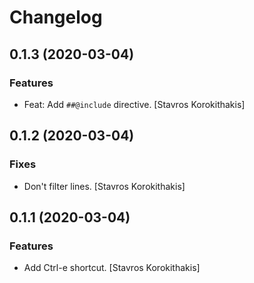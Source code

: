 # Changelog


## 0.1.3 (2020-03-04)

### Features

* Feat: Add `##@include` directive. [Stavros Korokithakis]


## 0.1.2 (2020-03-04)

### Fixes

* Don't filter lines. [Stavros Korokithakis]


## 0.1.1 (2020-03-04)

### Features

* Add Ctrl-e shortcut. [Stavros Korokithakis]


